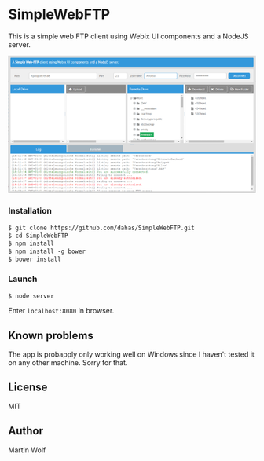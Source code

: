 SimpleWebFTP
================

This is a simple web FTP client using Webix UI components and a NodeJS server.

![Simple Web FTP](https://github.com/dahas/SimpleWebFTP/blob/assets/simplewebftp.png?raw=true)

### Installation

```
$ git clone https://github.com/dahas/SimpleWebFTP.git
$ cd SimpleWebFTP
$ npm install
$ npm install -g bower
$ bower install
```

### Launch
```
$ node server
```

Enter `localhost:8080` in browser.

## Known problems

The app is probapply only working well on Windows since I haven't tested it on any other machine. Sorry for that.

## License

MIT

## Author

Martin Wolf
